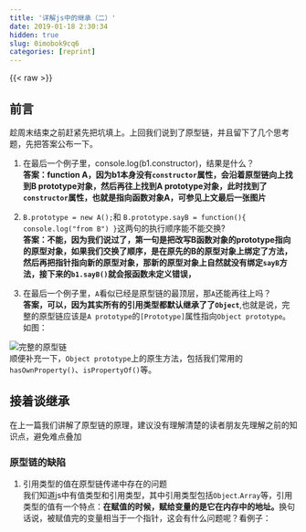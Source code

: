 ```yaml
---
title: '详解js中的继承（二）' 
date: 2019-01-18 2:30:34
hidden: true
slug: 0imobok9cq6
categories: [reprint]
---
```


{{< raw >}}

                    
<h2 id="articleHeader0">前言</h2>
<p>趁周末结束之前赶紧先把坑填上。上回我们说到了原型链，并且留下了几个思考题，先把答案公布一下。</p>
<ol>
<li><p>在最后一个例子里，console.log(b1.constructor)，结果是什么？<br><strong>答案：function A，因为b1本身没有<code>constructor</code>属性，会沿着原型链向上找到B prototype对象，然后再往上找到A prototype对象，此时找到了<code>constructor</code>属性，也就是指向函数对象A，可参见上文最后一张图片</strong></p></li>
<li><p><code>B.prototype = new A();</code>和 <code>B.prototype.sayB = function(){ console.log("from B") }</code>这两句的执行顺序能不能交换?<br><strong>答案：不能，因为我们说过了，第一句是把改写B函数对象的prototype指向的原型对象，如果我们交换了顺序，是在原先的B的原型对象上绑定了方法，然后再把指针指向新的原型对象，那新的原型对象上自然就没有绑定<code>sayB</code>方法，接下来的<code>b1.sayB()</code>就会报函数未定义错误，</strong></p></li>
<li><p>在最后一个例子里，<code>A</code>看似已经是原型链的最顶层，那<code>A</code>还能再往上吗？<br><strong>答案，可以，因为其实所有的引用类型都默认继承了了<code>Object</code></strong>,也就是说，完整的原型链应该是<code>A prototype</code>的<code>[Prototype]</code>属性指向<code>Object prototype</code>。如图：</p></li>
</ol>
<p><span class="img-wrap"><img data-src="/img/bVKTdR?w=1515&amp;h=1199" src="https://static.alili.tech/img/bVKTdR?w=1515&amp;h=1199" alt="完整的原型链" title="完整的原型链" style="cursor: pointer; display: inline;"></span><br>顺便补充一下，<code>Object prototype</code>上的原生方法，包括我们常用的<code>hasOwnProperty()</code>、<code>isPropertyOf()</code>等。</p>
<h2 id="articleHeader1">接着谈继承</h2>
<p>在上一篇我们讲解了原型链的原理，建议没有理解清楚的读者朋友先理解之前的知识点，避免难点叠加</p>
<h3 id="articleHeader2">原型链的缺陷</h3>
<ol>
<li>
<p>引用类型的值在原型链传递中存在的问题<br>我们知道js中有值类型和引用类型，其中引用类型包括<code>Object</code>.<code>Array</code>等，引用类型的值有一个特点：<strong>在赋值的时候，赋给变量的是它在内存中的地址。</strong>换句话说，被赋值完的变量相当于一个指针，这会有什么问题呢？看例子：</p>
<div class="widget-codetool" style="display:none;">
      <div class="widget-codetool--inner">
      <span class="selectCode code-tool" data-toggle="tooltip" data-placement="top" title="" data-original-title="全选"></span>
      <span type="button" class="copyCode code-tool" data-toggle="tooltip" data-placement="top" data-clipboard-text="   function A() {
        this.name = &quot;a&quot; 
        this.color = ['red','green'];         
    }
    function B(){

    }
     //让B的原型对象指向A的一个实例
     B.prototype = new A();
     
     //生成两个个B的实例
     var b1 = new B();
     var b2 = new B();
     //观察color属性
     console.log(b1.name)//a
     console.log(b2.name)//a
     console.log(b1.color)//[red,green]
     console.log(b2.color)//[red,green]
     //改变b1的name和color属性
     b1.name = 'b'
     b1.color.push('black')
     
     //重新观察color属性
     console.log(b1)//b
     console.log(b2)//a
     console.log(b2.name)
     console.log(b1.color)//[&quot;red&quot;, &quot;green&quot;, &quot;black&quot;]
     console.log(b2.color)//[&quot;red&quot;, &quot;green&quot;, &quot;black&quot;]" title="" data-original-title="复制"></span>
      <span type="button" class="saveToNote code-tool" data-toggle="tooltip" data-placement="top" title="" data-original-title="放进笔记"></span>
      </div>
      </div><pre class="hljs javascript"><code>   <span class="hljs-function"><span class="hljs-keyword">function</span> <span class="hljs-title">A</span>(<span class="hljs-params"></span>) </span>{
        <span class="hljs-keyword">this</span>.name = <span class="hljs-string">"a"</span> 
        <span class="hljs-keyword">this</span>.color = [<span class="hljs-string">'red'</span>,<span class="hljs-string">'green'</span>];         
    }
    <span class="hljs-function"><span class="hljs-keyword">function</span> <span class="hljs-title">B</span>(<span class="hljs-params"></span>)</span>{

    }
     <span class="hljs-comment">//让B的原型对象指向A的一个实例</span>
     B.prototype = <span class="hljs-keyword">new</span> A();
     
     <span class="hljs-comment">//生成两个个B的实例</span>
     <span class="hljs-keyword">var</span> b1 = <span class="hljs-keyword">new</span> B();
     <span class="hljs-keyword">var</span> b2 = <span class="hljs-keyword">new</span> B();
     <span class="hljs-comment">//观察color属性</span>
     <span class="hljs-built_in">console</span>.log(b1.name)<span class="hljs-comment">//a</span>
     <span class="hljs-built_in">console</span>.log(b2.name)<span class="hljs-comment">//a</span>
     <span class="hljs-built_in">console</span>.log(b1.color)<span class="hljs-comment">//[red,green]</span>
     <span class="hljs-built_in">console</span>.log(b2.color)<span class="hljs-comment">//[red,green]</span>
     <span class="hljs-comment">//改变b1的name和color属性</span>
     b1.name = <span class="hljs-string">'b'</span>
     b1.color.push(<span class="hljs-string">'black'</span>)
     
     <span class="hljs-comment">//重新观察color属性</span>
     <span class="hljs-built_in">console</span>.log(b1)<span class="hljs-comment">//b</span>
     <span class="hljs-built_in">console</span>.log(b2)<span class="hljs-comment">//a</span>
     <span class="hljs-built_in">console</span>.log(b2.name)
     <span class="hljs-built_in">console</span>.log(b1.color)<span class="hljs-comment">//["red", "green", "black"]</span>
     <span class="hljs-built_in">console</span>.log(b2.color)<span class="hljs-comment">//["red", "green", "black"]</span></code></pre>
<p>发现问题了吗？我们修改了<code>b1</code>的color和<code>name</code>属性，但是<code>b2</code>的<code>name</code>属性不变，<code>color</code>属性发生了改变。为了搞清楚这里问题，请尝试回答我的问题(想不出来的话，可以自己通过在控制台打印出来验证)：</p>
<ol>
<li><p><code>b1</code>和<code>b2</code>有自己的<code>color</code>属性吗？<br>答案：没有，只是<code>B prototype</code>上有color属性，因为它是<code>A</code>的一个实例，<code>b1</code>和<code>b2</code>其实是通过[Proto]属性访问<code>B prototype</code>上的<code>color</code>属性(指针)，从而访问和操作color数组的；</p></li>
<li><p><code>b1</code>和<code>b2</code>有自己的<code>name</code>属性吗？<br>答案：一开始都没有，当执行了<code>b1.name = 'b'</code>时，相当于b1有了自己的<code>name</code>属性，而<code>b2</code>依然没有<code>name</code>属性。</p></li>
</ol>
<p>所以以上问题的原因来源就是我们前面说的：<strong>引用类型的值在赋值的时候，赋给变量的是它在内存中的地址。</strong>(如果关于值类型和引用类型有没掌握的同学可以先去看看或者私下问我，这里默认这个是已经了解的。)<br>所以在原型链中如果<code>A</code>（其实就是继承中的父类型）含有引用类型的值，那么子类型的实例<strong>共享这个引用类型得值</strong>，也就是上面的color数组，这就是原型链的第一个缺陷。</p>
</li>
<li><p>第二个缺陷是：在创建子类型的实例(如<code>b1</code>,<code>b2</code>)时，无法向父类型的构造函数中传递参数。比如在上面的例子中，如果<code>A</code>的<code>name</code>属性是要传递参数的而不是写死的，那么我们在实例化<code>b1</code>和<code>b2</code>的时候根本没法传参</p></li>
</ol>
<h3 id="articleHeader3">借用构造函数继承</h3>
<p>为了解决引用类型值带来的问题，我们会采用<strong>借用构造函数继承</strong>的方式，又名<strong>*伪造对象或者经典继承</strong>，核心思路是：<strong>我们在子类型的构造函数中调用父类型的构造函数</strong>，这里要用到一个方法<code>call()</code>或者<code>apply()</code>函数，关于这个函数，我这里简单介绍一下，可以简单的理解功能就是，<strong>允许一个对象调用另一个对象的方法</strong>。具体的作用如果大家觉得需要可以在评论区回复，我会后面单独写一下这两个函数。在这里就不展开了。具体实现如下：</p>
<div class="widget-codetool" style="display:none;">
      <div class="widget-codetool--inner">
      <span class="selectCode code-tool" data-toggle="tooltip" data-placement="top" title="" data-original-title="全选"></span>
      <span type="button" class="copyCode code-tool" data-toggle="tooltip" data-placement="top" data-clipboard-text="        function A() {
            this.name = &quot;a&quot; 
            this.color = ['red','green'];         
        }
        function B(){
          //“借用”|就体现在这里，子类型B借用了父类型A的构造函数，从而在这里实现了继承
          A.call(this);
        }
       
         
         //生成两个个B的实例
         var b1 = new B();
         var b2 = new B();
         //观察color属性
         console.log(b1.name)//a
         console.log(b2.name)//a
         console.log(b1.color)//['red','green']
         console.log(b2.color)//['red','green']
         //改变b1的name和color属性
         b1.name = 'b'
         b1.color.push('black')
         
         //重新观察属性
         console.log(b1.name)//b
         console.log(b2.name)//a
         console.log(b1.color)//['red','green','black']
         console.log(b2.color)//[&quot;red&quot;, &quot;green&quot;]" title="" data-original-title="复制"></span>
      <span type="button" class="saveToNote code-tool" data-toggle="tooltip" data-placement="top" title="" data-original-title="放进笔记"></span>
      </div>
      </div><pre class="hljs javascript"><code>        <span class="hljs-function"><span class="hljs-keyword">function</span> <span class="hljs-title">A</span>(<span class="hljs-params"></span>) </span>{
            <span class="hljs-keyword">this</span>.name = <span class="hljs-string">"a"</span> 
            <span class="hljs-keyword">this</span>.color = [<span class="hljs-string">'red'</span>,<span class="hljs-string">'green'</span>];         
        }
        <span class="hljs-function"><span class="hljs-keyword">function</span> <span class="hljs-title">B</span>(<span class="hljs-params"></span>)</span>{
          <span class="hljs-comment">//“借用”|就体现在这里，子类型B借用了父类型A的构造函数，从而在这里实现了继承</span>
          A.call(<span class="hljs-keyword">this</span>);
        }
       
         
         <span class="hljs-comment">//生成两个个B的实例</span>
         <span class="hljs-keyword">var</span> b1 = <span class="hljs-keyword">new</span> B();
         <span class="hljs-keyword">var</span> b2 = <span class="hljs-keyword">new</span> B();
         <span class="hljs-comment">//观察color属性</span>
         <span class="hljs-built_in">console</span>.log(b1.name)<span class="hljs-comment">//a</span>
         <span class="hljs-built_in">console</span>.log(b2.name)<span class="hljs-comment">//a</span>
         <span class="hljs-built_in">console</span>.log(b1.color)<span class="hljs-comment">//['red','green']</span>
         <span class="hljs-built_in">console</span>.log(b2.color)<span class="hljs-comment">//['red','green']</span>
         <span class="hljs-comment">//改变b1的name和color属性</span>
         b1.name = <span class="hljs-string">'b'</span>
         b1.color.push(<span class="hljs-string">'black'</span>)
         
         <span class="hljs-comment">//重新观察属性</span>
         <span class="hljs-built_in">console</span>.log(b1.name)<span class="hljs-comment">//b</span>
         <span class="hljs-built_in">console</span>.log(b2.name)<span class="hljs-comment">//a</span>
         <span class="hljs-built_in">console</span>.log(b1.color)<span class="hljs-comment">//['red','green','black']</span>
         <span class="hljs-built_in">console</span>.log(b2.color)<span class="hljs-comment">//["red", "green"]</span></code></pre>
<p>在这里我们没有采用原型链，而是利用<code>call()</code>方法来实现<strong>在子类型的构造函数中借用父类型的构造函数</strong>，完成了继承，这样继承的结果就是：<code>b1</code>,<code>b2</code><strong>都分别拥有</strong>自己的<code>name</code>和<code>color</code>属性(可以直接<code>console.log(b1)</code>查看对象的属性)，也就是<code>b1</code>和<code>b2</code>完全独立的。这就解决了之前的第一个问题，而且传递参数的问题其实也可以解决，再稍微改一下<code>A</code>函数:</p>
<div class="widget-codetool" style="display:none;">
      <div class="widget-codetool--inner">
      <span class="selectCode code-tool" data-toggle="tooltip" data-placement="top" title="" data-original-title="全选"></span>
      <span type="button" class="copyCode code-tool" data-toggle="tooltip" data-placement="top" data-clipboard-text="  //这里name改成传递参数的
        function A(name) {
            this.name = name 
            this.color = ['red','green'];         
        }
        function B(name){
          //在这里我们接受一个参数，并且通过call方法传递到A的构造函数中
          A.call(this,name);
        }
       
         
         //生成两个个B的实例
         var b1 = new B('Mike');
         var b2 = new B('Bob');
         //观察属性
         console.log(b1.name)//Mike
         console.log(b2.name)//Bob
         console.log(b1.color)//['red','green']
         console.log(b2.color)//['red','green']
      " title="" data-original-title="复制"></span>
      <span type="button" class="saveToNote code-tool" data-toggle="tooltip" data-placement="top" title="" data-original-title="放进笔记"></span>
      </div>
      </div><pre class="hljs javascript"><code>  <span class="hljs-comment">//这里name改成传递参数的</span>
        <span class="hljs-function"><span class="hljs-keyword">function</span> <span class="hljs-title">A</span>(<span class="hljs-params">name</span>) </span>{
            <span class="hljs-keyword">this</span>.name = name 
            <span class="hljs-keyword">this</span>.color = [<span class="hljs-string">'red'</span>,<span class="hljs-string">'green'</span>];         
        }
        <span class="hljs-function"><span class="hljs-keyword">function</span> <span class="hljs-title">B</span>(<span class="hljs-params">name</span>)</span>{
          <span class="hljs-comment">//在这里我们接受一个参数，并且通过call方法传递到A的构造函数中</span>
          A.call(<span class="hljs-keyword">this</span>,name);
        }
       
         
         <span class="hljs-comment">//生成两个个B的实例</span>
         <span class="hljs-keyword">var</span> b1 = <span class="hljs-keyword">new</span> B(<span class="hljs-string">'Mike'</span>);
         <span class="hljs-keyword">var</span> b2 = <span class="hljs-keyword">new</span> B(<span class="hljs-string">'Bob'</span>);
         <span class="hljs-comment">//观察属性</span>
         <span class="hljs-built_in">console</span>.log(b1.name)<span class="hljs-comment">//Mike</span>
         <span class="hljs-built_in">console</span>.log(b2.name)<span class="hljs-comment">//Bob</span>
         <span class="hljs-built_in">console</span>.log(b1.color)<span class="hljs-comment">//['red','green']</span>
         <span class="hljs-built_in">console</span>.log(b2.color)<span class="hljs-comment">//['red','green']</span>
      </code></pre>
<p>其实上面就可以直接写成这样，但是为了让大家更容易理解，故意分开，隔离变量(大家看我这么用心真的不考虑点个赞吗？)，顺便再解释一下<code>A.call(this,name);</code>就是让<code>this</code>对象(这里是指B)调用构造函数<code>A</code>，同时传入一个参数<code>name</code>。</p>
<p>可以看到，借用构造函数继承不会有原型链继承的问题，那为什么不都借用采用构造函数继承的方法呢？原因在于：这种继承方式，所有的属性和方法都要在构造函数中定义，比如我们这里也要绑定之前的<code>sayA()</code>方法并继承，就只能写在<code>A</code>的构造函数里面，而写在<code>A prototype</code>的的方法，没法通过这种方式继承，而把所有的属性和方法都要在构造函数中定义的话，就<strong>不能对函数方法进行复用</strong>.</p>
<h3 id="articleHeader4">组合继承</h3>
<p>学习了原型链的继承和借用构造函数的继承后，我们可以发现，这两种方法的优缺点刚好互补：</p>
<ul>
<li><p>原型链继承可以把方法定义在原型上，从而复用方法</p></li>
<li><p>借用构造函数继承法可以解决引用类型值的继承问题和传递参数问题</p></li>
</ul>
<p>因此，就自然而然的想到，结合这两种方法，于是就有了下面的<strong>组合继承</strong>，也叫<strong>伪经典继承</strong>，（前面的借用构造函数是经典继承，可以联系起来），具体实现如下：</p>
<div class="widget-codetool" style="display:none;">
      <div class="widget-codetool--inner">
      <span class="selectCode code-tool" data-toggle="tooltip" data-placement="top" title="" data-original-title="全选"></span>
      <span type="button" class="copyCode code-tool" data-toggle="tooltip" data-placement="top" data-clipboard-text="    function A(name) {
            this.name = name 
            this.color = ['red','green'];     
        }
        A.prototype.sayA = function(){
          console.log(&quot;form A&quot;)
        }
        function B(name,age){
          //借用构造函数继承
          A.call(this,name);
          this.age = age;
        }

        //原型链
        B.prototype = new A();
        B.prototype.sayB = function(){
          console.log(&quot;form B&quot;)
        }
         
         //生成两个个B的实例
         var b1 = new B('Mike',12);
         var b2 = new B('Bob',13);
         //观察color属性
         console.log(b1)//{name:'Mike'...}
         console.log(b2)//{name:'Bob'...}
         b1.sayA()//from A
         b2.sayB()//from B" title="" data-original-title="复制"></span>
      <span type="button" class="saveToNote code-tool" data-toggle="tooltip" data-placement="top" title="" data-original-title="放进笔记"></span>
      </div>
      </div><pre class="hljs javascript"><code>    <span class="hljs-function"><span class="hljs-keyword">function</span> <span class="hljs-title">A</span>(<span class="hljs-params">name</span>) </span>{
            <span class="hljs-keyword">this</span>.name = name 
            <span class="hljs-keyword">this</span>.color = [<span class="hljs-string">'red'</span>,<span class="hljs-string">'green'</span>];     
        }
        A.prototype.sayA = <span class="hljs-function"><span class="hljs-keyword">function</span>(<span class="hljs-params"></span>)</span>{
          <span class="hljs-built_in">console</span>.log(<span class="hljs-string">"form A"</span>)
        }
        <span class="hljs-function"><span class="hljs-keyword">function</span> <span class="hljs-title">B</span>(<span class="hljs-params">name,age</span>)</span>{
          <span class="hljs-comment">//借用构造函数继承</span>
          A.call(<span class="hljs-keyword">this</span>,name);
          <span class="hljs-keyword">this</span>.age = age;
        }

        <span class="hljs-comment">//原型链</span>
        B.prototype = <span class="hljs-keyword">new</span> A();
        B.prototype.sayB = <span class="hljs-function"><span class="hljs-keyword">function</span>(<span class="hljs-params"></span>)</span>{
          <span class="hljs-built_in">console</span>.log(<span class="hljs-string">"form B"</span>)
        }
         
         <span class="hljs-comment">//生成两个个B的实例</span>
         <span class="hljs-keyword">var</span> b1 = <span class="hljs-keyword">new</span> B(<span class="hljs-string">'Mike'</span>,<span class="hljs-number">12</span>);
         <span class="hljs-keyword">var</span> b2 = <span class="hljs-keyword">new</span> B(<span class="hljs-string">'Bob'</span>,<span class="hljs-number">13</span>);
         <span class="hljs-comment">//观察color属性</span>
         <span class="hljs-built_in">console</span>.log(b1)<span class="hljs-comment">//{name:'Mike'...}</span>
         <span class="hljs-built_in">console</span>.log(b2)<span class="hljs-comment">//{name:'Bob'...}</span>
         b1.sayA()<span class="hljs-comment">//from A</span>
         b2.sayB()<span class="hljs-comment">//from B</span></code></pre>
<p>这个例子只是对上面的例子稍作修改：</p>
<ol>
<li><p>我们在<code>A prototype</code>上定义了<code>sayA()</code> ，在<code>B prototype</code> 定义了<code>sayB()</code></p></li>
<li><p>我们增加了<code>B.prototype = new A();</code>原型链</p></li>
</ol>
<p>最终实现的效果就是，b1和b2都有各自的属性，同时方法都定义在两个原型对象上，这就达到了我们的目的：<strong>属性独立，方法复用</strong>，这种继承的理解相对简单，因为就是把前两种继承方式简单的结合一下，<strong>原型链负责原型对象上的方法，call借用构造函数负责让子类型拥有各自的属性。</strong><br>组合继承是js中最常用的继承方式</p>
<h3 id="articleHeader5">原型式继承</h3>
<p>原型式继承与之前的继承方式不太相同，原理上相当于<strong>对对象进行一次浅复制</strong>，浅复制简单的说就是：把<strong>父对像的属性，全部拷贝给子对象</strong>。但是我们前面说到，由于<strong>引用类型值的赋值特点，所以属性如果是引用类型的值，拷贝过去的也仅仅是个指针，拷贝完后父子对象的指针是指向同一个引用类型的</strong>（关于深复制和浅复制如果需要细讲的同样可以在评论区留言。）原型式继承目前可以通过<code>Object.create()</code>方式来实现，(这个函数的原理我不想在这里提，因为我希望读者在看完这里内容以后自己去查阅一下这个内容)本文只讲实现方式：<br><code>Object.create()</code>接收两个参数：</p>
<ul>
<li><p>第一个参数是作为新对象的原型的对象</p></li>
<li><p>第二个参数是定义为新对象增加额外属性的对象（这个是可选属性）</p></li>
<li><p>如果没有传递第二个参数的话，就相当于直接运行<code>object()</code>方法（这个方法如果不懂直接百度就好）<br>上面的说法可能有点拗口，换句话说：</p></li>
</ul>
<p>比如说我们现在要创建一个新对象<code>B</code>，那么要先传入第一个参数对象<code>A</code>，这个A将被作为<code>B prototype</code>;然后可以再传入一个参数对象<code>C</code>，<code>C</code>对象中可以定义我们需要的一些额外的属性。来看例子</p>
<div class="widget-codetool" style="display:none;">
      <div class="widget-codetool--inner">
      <span class="selectCode code-tool" data-toggle="tooltip" data-placement="top" title="" data-original-title="全选"></span>
      <span type="button" class="copyCode code-tool" data-toggle="tooltip" data-placement="top" data-clipboard-text="    var A  = {
        name:'A',
        color:['red','green']
    }

    //使用Object.create方法先复制一个对象
    var B = Object.create(A);
    B.name = 'B';
    B.color.push('black');

    //使用Object.create方法再复制一个对象
    var C = Object.create(A);
    C.name = 'C';
    B.color.push('blue');
    console.log(A.name)//A
    console.log(B.name)//B
    console.log(C.name)//C
    console.log(A.color)//[&quot;red&quot;, &quot;green&quot;, &quot;black&quot;, &quot;blue&quot;]
         " title="" data-original-title="复制"></span>
      <span type="button" class="saveToNote code-tool" data-toggle="tooltip" data-placement="top" title="" data-original-title="放进笔记"></span>
      </div>
      </div><pre class="hljs xl"><code>    var A  = {
        <span class="hljs-keyword">name</span>:<span class="hljs-string">'A'</span>,
        <span class="hljs-built_in">color</span>:[<span class="hljs-string">'red'</span>,<span class="hljs-string">'green'</span>]
    }

    <span class="hljs-comment">//使用Object.create方法先复制一个对象</span>
    var B = Object.create(A);
    B.<span class="hljs-keyword">name</span> = <span class="hljs-string">'B'</span>;
    B.<span class="hljs-built_in">color</span>.push(<span class="hljs-string">'black'</span>);

    <span class="hljs-comment">//使用Object.create方法再复制一个对象</span>
    var C = Object.create(A);
    C.<span class="hljs-keyword">name</span> = <span class="hljs-string">'C'</span>;
    B.<span class="hljs-built_in">color</span>.push(<span class="hljs-string">'blue'</span>);
    console.<span class="hljs-built_in">log</span>(A.<span class="hljs-keyword">name</span>)<span class="hljs-comment">//A</span>
    console.<span class="hljs-built_in">log</span>(B.<span class="hljs-keyword">name</span>)<span class="hljs-comment">//B</span>
    console.<span class="hljs-built_in">log</span>(C.<span class="hljs-keyword">name</span>)<span class="hljs-comment">//C</span>
    console.<span class="hljs-built_in">log</span>(A.<span class="hljs-built_in">color</span>)<span class="hljs-comment">//["red", "green", "black", "blue"]</span>
         </code></pre>
<p>在这个例子中，我们只传入第一个参数，所以<code>B</code>和<code>C</code>都是对<code>A</code><strong>浅复制</strong>的结果，由于<code>name</code>是值类型的，<code>color</code>是引用类型的，所以ABC的name值独立，color属性指向同一个对象。接下来举个传递两个参数的例子：</p>
<div class="widget-codetool" style="display:none;">
      <div class="widget-codetool--inner">
      <span class="selectCode code-tool" data-toggle="tooltip" data-placement="top" title="" data-original-title="全选"></span>
      <span type="button" class="copyCode code-tool" data-toggle="tooltip" data-placement="top" data-clipboard-text="    var A  = {
        name:'A',
        color:['red','green'],
        sayA:function(){
            console.log('from A');
        }
    };

    //使用Object.create方法先复制一个对象
    var B = Object.create(A,{
        name:{
          value:'B'
        }
    });
    console.log(B)//Object{name:'B'}
    B.sayA()//'from A'" title="" data-original-title="复制"></span>
      <span type="button" class="saveToNote code-tool" data-toggle="tooltip" data-placement="top" title="" data-original-title="放进笔记"></span>
      </div>
      </div><pre class="hljs javascript"><code>    <span class="hljs-keyword">var</span> A  = {
        <span class="hljs-attr">name</span>:<span class="hljs-string">'A'</span>,
        <span class="hljs-attr">color</span>:[<span class="hljs-string">'red'</span>,<span class="hljs-string">'green'</span>],
        <span class="hljs-attr">sayA</span>:<span class="hljs-function"><span class="hljs-keyword">function</span>(<span class="hljs-params"></span>)</span>{
            <span class="hljs-built_in">console</span>.log(<span class="hljs-string">'from A'</span>);
        }
    };

    <span class="hljs-comment">//使用Object.create方法先复制一个对象</span>
    <span class="hljs-keyword">var</span> B = <span class="hljs-built_in">Object</span>.create(A,{
        <span class="hljs-attr">name</span>:{
          <span class="hljs-attr">value</span>:<span class="hljs-string">'B'</span>
        }
    });
    <span class="hljs-built_in">console</span>.log(B)<span class="hljs-comment">//Object{name:'B'}</span>
    B.sayA()<span class="hljs-comment">//'from A'</span></code></pre>
<p>这个例子就很清楚的表明了这个函数的作用了，传入的<code>A</code>对象被当做<code>B</code>的原型，所以生成<code>B</code>对象没有sayA()方法，却可以调用该方法(类似于通过原型链)，同时我们在第二个参数中修改了<code>B</code>自己的<code>name</code>，所以就实现了这种<strong>原型式继承</strong>。原型式继承的好处是：如果我们只是简单的想保持一个对象和另一个对象类似，不必大费周章写一堆代码，直接调用就能实现</p>
<h3 id="articleHeader6">寄生式继承</h3>
<p>寄生式继承和原型继承联系紧密，思路类似于<strong>工厂模式,即创建一个只负责封装继承过程的函数，在函数中根据需要增强对象，最后返回对象</strong></p>
<div class="widget-codetool" style="display:none;">
      <div class="widget-codetool--inner">
      <span class="selectCode code-tool" data-toggle="tooltip" data-placement="top" title="" data-original-title="全选"></span>
      <span type="button" class="copyCode code-tool" data-toggle="tooltip" data-placement="top" data-clipboard-text=" function createA(name){
    //创建新对象
    var obj = Object(name);
    //增强功能
     obj.sayO = function(){
         console.log(&quot;from O&quot;)
     };
    //返回对象
    return obj;
     
}
var A = {
    name:'A',
    color:['red','green','blue']
};
//实现继承
var  B = createA(A);
console.log(B)//Object {name: &quot;A&quot;, color: Array[3]}
B.sayO();//from O" title="" data-original-title="复制"></span>
      <span type="button" class="saveToNote code-tool" data-toggle="tooltip" data-placement="top" title="" data-original-title="放进笔记"></span>
      </div>
      </div><pre class="hljs javascript"><code> <span class="hljs-function"><span class="hljs-keyword">function</span> <span class="hljs-title">createA</span>(<span class="hljs-params">name</span>)</span>{
    <span class="hljs-comment">//创建新对象</span>
    <span class="hljs-keyword">var</span> obj = <span class="hljs-built_in">Object</span>(name);
    <span class="hljs-comment">//增强功能</span>
     obj.sayO = <span class="hljs-function"><span class="hljs-keyword">function</span>(<span class="hljs-params"></span>)</span>{
         <span class="hljs-built_in">console</span>.log(<span class="hljs-string">"from O"</span>)
     };
    <span class="hljs-comment">//返回对象</span>
    <span class="hljs-keyword">return</span> obj;
     
}
<span class="hljs-keyword">var</span> A = {
    <span class="hljs-attr">name</span>:<span class="hljs-string">'A'</span>,
    <span class="hljs-attr">color</span>:[<span class="hljs-string">'red'</span>,<span class="hljs-string">'green'</span>,<span class="hljs-string">'blue'</span>]
};
<span class="hljs-comment">//实现继承</span>
<span class="hljs-keyword">var</span>  B = createA(A);
<span class="hljs-built_in">console</span>.log(B)<span class="hljs-comment">//Object {name: "A", color: Array[3]}</span>
B.sayO();<span class="hljs-comment">//from O</span></code></pre>
<p>继承的结果是<code>B</code>拥有<code>A</code>的所有属性和方法，而且具有自己的sayO()方法，效果和原型式继承很相似，读者可以比较一下寄生式继承和原型式继承的相似和区别。</p>
<h3 id="articleHeader7">寄生组合式继承</h3>
<p>终于写到最后一个继承了，我们在之前讲了5种继承方式，分别是<strong>原型链</strong>，<strong>借用构造函数继承</strong>，<strong>组合继承</strong>，<strong>原型式继承</strong>，<strong>寄生式继承</strong>，其中，前三种联系比较紧密，后面两种也比较紧密，而我们要讲的最后一种，是和<strong>组合继承</strong>还有<strong>寄生式继承</strong>有关系的。（看名字就知道了嘛）</p>
<p><em>友情提示：如果看到这里有点累的读者可以先休息一下，因为虽然已经分了一二两篇，本文的篇幅还是稍长（我都打了两个多小时了），而且如果先把之前的理解清楚，比较容易理解最后一种继承。</em></p>
<h4>组合继承仍有缺陷</h4>
<p>我们在之前说过，最常用的继承方式就是<strong>组合继承</strong>，但是看似完美的组合继承依然有缺点：<strong>子类型会两次调用父类型的构造函数</strong>，一次是在<strong>子类型的构造函数里</strong>，另一次是在<strong>实现原型链的步骤</strong>,来看之前的代码：</p>
<div class="widget-codetool" style="display:none;">
      <div class="widget-codetool--inner">
      <span class="selectCode code-tool" data-toggle="tooltip" data-placement="top" title="" data-original-title="全选"></span>
      <span type="button" class="copyCode code-tool" data-toggle="tooltip" data-placement="top" data-clipboard-text="    function A(name) {
            this.name = name 
            this.color = ['red','green'];     
        }
        A.prototype.sayA = function(){
          console.log(&quot;form A&quot;)
        }
        function B(name,age){
         //第二次调用了A
          A.call(this,name);
          this.age = age;
        }

        //第一次调用了A
        B.prototype = new A();
        B.prototype.sayB = function(){
          console.log(&quot;form B&quot;)
        }
         

         var b1 = new B('Mike',12);
         var b2 = new B('Bob',13);
          console.log(B.prototype)//A {name: undefined, color: Array[2]}
       " title="" data-original-title="复制"></span>
      <span type="button" class="saveToNote code-tool" data-toggle="tooltip" data-placement="top" title="" data-original-title="放进笔记"></span>
      </div>
      </div><pre class="hljs javascript"><code>    <span class="hljs-function"><span class="hljs-keyword">function</span> <span class="hljs-title">A</span>(<span class="hljs-params">name</span>) </span>{
            <span class="hljs-keyword">this</span>.name = name 
            <span class="hljs-keyword">this</span>.color = [<span class="hljs-string">'red'</span>,<span class="hljs-string">'green'</span>];     
        }
        A.prototype.sayA = <span class="hljs-function"><span class="hljs-keyword">function</span>(<span class="hljs-params"></span>)</span>{
          <span class="hljs-built_in">console</span>.log(<span class="hljs-string">"form A"</span>)
        }
        <span class="hljs-function"><span class="hljs-keyword">function</span> <span class="hljs-title">B</span>(<span class="hljs-params">name,age</span>)</span>{
         <span class="hljs-comment">//第二次调用了A</span>
          A.call(<span class="hljs-keyword">this</span>,name);
          <span class="hljs-keyword">this</span>.age = age;
        }

        <span class="hljs-comment">//第一次调用了A</span>
        B.prototype = <span class="hljs-keyword">new</span> A();
        B.prototype.sayB = <span class="hljs-function"><span class="hljs-keyword">function</span>(<span class="hljs-params"></span>)</span>{
          <span class="hljs-built_in">console</span>.log(<span class="hljs-string">"form B"</span>)
        }
         

         <span class="hljs-keyword">var</span> b1 = <span class="hljs-keyword">new</span> B(<span class="hljs-string">'Mike'</span>,<span class="hljs-number">12</span>);
         <span class="hljs-keyword">var</span> b2 = <span class="hljs-keyword">new</span> B(<span class="hljs-string">'Bob'</span>,<span class="hljs-number">13</span>);
          <span class="hljs-built_in">console</span>.log(B.prototype)<span class="hljs-comment">//A {name: undefined, color: Array[2]}</span>
       </code></pre>
<p>在第一次调用的时候，生成了<code>B.prototype</code>对象，它具有<code>name</code>和<code>color</code>属性，因为它是<code>A</code>的一个实例；第二次调用的时候，就是实例化<code>b1</code>和<code>b2</code>的时候，这时候<code>b1</code>和<code>b2</code>也具有了<code>name</code>和<code>color</code>属性，我们之前说过，原型链的意义是：<strong>当对象本身不存在某个属性或方法的时候，可以沿着原型链向上查找，如果对象自身已经有某种属性或者方法，就访问自身的</strong>，但是我们现在发现，通过组合继承，只要是<code>A</code>里面原有的属性，<code>B prototype</code>对象一定会有，<code>b1</code>和<code>b2</code>肯定也会有，这样就造成了一种浪费：<code>B prototyope</code>上的属性其实我们根本用不上，为了解决这个问题，我们采用寄生组合式继承。<br>寄生组合式继承的核心思路是其实就是换一种方式实现<code> B.prototype = new A();</code>从而避免两次调用父类型的构造函数，官方定义是：<strong>使用寄生式继承来继承父类型的原型，然后将结果指定给子类型的原型，</strong>。`这句话不容易理解，来看例子：</p>
<div class="widget-codetool" style="display:none;">
      <div class="widget-codetool--inner">
      <span class="selectCode code-tool" data-toggle="tooltip" data-placement="top" title="" data-original-title="全选"></span>
      <span type="button" class="copyCode code-tool" data-toggle="tooltip" data-placement="top" data-clipboard-text="//我们一直默认A是父类型，B是子类型
function inheritPrototype(B,A){
    //复制一个A的原型对象
    var pro  = Object(A.prototype);
    //改写这个原型对象的constructor指针指向B
    pro.constructor = B;
    //改写B的prototype指针指向这个原型对象
    B.prototype = pro;
}" title="" data-original-title="复制"></span>
      <span type="button" class="saveToNote code-tool" data-toggle="tooltip" data-placement="top" title="" data-original-title="放进笔记"></span>
      </div>
      </div><pre class="hljs elm"><code>//我们一直默认<span class="hljs-type">A</span>是父类型，<span class="hljs-type">B</span>是子类型
<span class="hljs-title">function</span> inheritProto<span class="hljs-keyword">type</span>(<span class="hljs-type">B</span>,<span class="hljs-type">A</span>){
    //复制一个<span class="hljs-type">A</span>的原型对象
    var pro  = <span class="hljs-type">Object</span>(<span class="hljs-type">A</span>.prototype);
    //改写这个原型对象的constructor指针指向<span class="hljs-type">B</span>
    pro.constructor = <span class="hljs-type">B</span>;
    //改写<span class="hljs-type">B</span>的prototype指针指向这个原型对象
    <span class="hljs-type">B</span>.prototype = pro;
}</code></pre>
<p>这个函数很简短，只有三行，函数内部发生的事情是:<strong>我们复制一个A的原型对象，然后把这个原型对象替换掉B的原型对象</strong>。为什么说这样就代替了<code> B.prototype = new A();</code>,不妨思考一下，<strong>我们最初为什么要把B的prototype属性指向A的一个实例?</strong>无非就是想得到<code>A的prototype的一个复制品</code>，然后实现原型链。而现在我们这样的做法，同样达到了我们的母的目的，而且，<strong>此时B的原型对象上不会再有A的属性了，因为它不是A的实例。</strong>因此，只要把将上面的<code> B.prototype = new A();</code>，替换成<code>inheritPrototype(B,A)</code>，就完成了寄生组合式继承。</p>
<p>寄生组合式继承保持了组合继承的优点，又避开了组合继承会有无用属性的缺陷，被认为是最理想的继承方式。</p>
<h2 id="articleHeader8">小结</h2>
<p>终于写完了！！ 明天还得起早去上班，下一次更新可能会放在这一周的周末。关于这一篇内容，建议的阅读方式是<strong>先读前三种继承方式，再看后两种继承，都理解的差不多了，就可以看最后一种继承方式了。</strong>中间注意消化和休息。最后再提一下吧：<strong>如果喜欢本文，请大方的点一下右上角的推荐和收藏（反正你们还是喜欢只收藏不推荐），虽然说写这个一方面是为了自己巩固知识，但是为了让读者更容易理解，我尽量都是采用拆解的方式来讲，而且穿插了新知识的时候都会给出解释，并不是直接搬运书本知识过来，那样毫无意义。这么做还是希望写的文章能够更有价值，让更多人能够得到帮助！</strong>以上内容属于个人见解，如果有不同意见，欢迎指出和探讨。请尊重作者的版权，转载请注明出处，如作商用，请与作者联系，感谢！</p>

                
{{< /raw >}}

# 版权声明
本文资源来源互联网，仅供学习研究使用，版权归该资源的合法拥有者所有，

本文仅用于学习、研究和交流目的。转载请注明出处、完整链接以及原作者。

原作者若认为本站侵犯了您的版权，请联系我们，我们会立即删除！

## 原文标题
详解js中的继承（二）

## 原文链接
[https://segmentfault.com/a/1190000008754962](https://segmentfault.com/a/1190000008754962)

